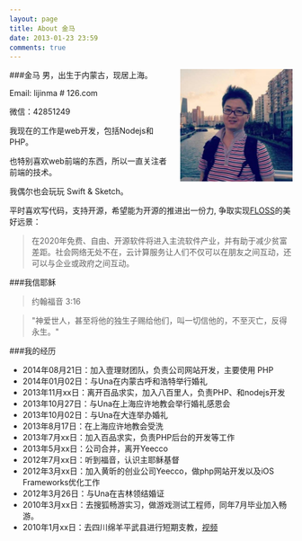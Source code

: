 ```yaml
---
layout: page
title: About 金马
date: 2013-01-23 23:59
comments: true
---
```


<img src="../images/post/touxiang.jpeg" alt="金马" target="_blank" style="float:right;width:200px;margin-left:20px;"  />

###金马
男，出生于内蒙古，现居上海。

Email: lijinma # 126.com

微信：42851249

我现在的工作是web开发，包括Nodejs和PHP。

也特别喜欢web前端的东西，所以一直关注者前端的技术。

我偶尔也会玩玩 Swift & Sketch。



平时喜欢写代码，支持开源，希望能为开源的推进出一份力, 争取实现[FLOSS](http://baike.baidu.com/view/1483082.htm)的美好远景：
>在2020年免费、自由、开源软件将进入主流软件产业，并有助于减少贫富差距。社会网络无处不在，云计算服务让人们不仅可以在朋友之间互动，还可以与企业或政府之间互动。

###我信耶稣

>约翰福音 3:16

>"神爱世人，甚至将他的独生子赐给他们，叫一切信他的，不至灭亡，反得永生。"


###我的经历
*  2014年08月21日：加入壹理财团队，负责公司网站开发，主要使用 PHP
*  2014年01月02日：与Una在内蒙古呼和浩特举行婚礼
*  2013年11月xx日：离开百品求实，加入八百里人，负责PHP、和nodejs开发
*  2013年10月27日：与Una在上海应许地教会举行婚礼感恩会
*  2013年10月02日：与Una在大连举办婚礼
*  2013年8月17日：在上海应许地教会受洗
*  2013年7月xx日：加入百品求实，负责PHP后台的开发等工作
*  2013年5月xx日：公司合并，离开Yeecco
*  2012年7月xx日：听到福音，认识主耶稣基督
*  2012年3月xx日：加入黄昕的创业公司Yeecco，做php网站开发以及iOS Frameworks优化工作
*  2012年3月26日：与Una在吉林领结婚证
*  2010年3月xx日：去搜狐畅游实习，做游戏测试工程师，同年7月毕业加入畅游。
*  2010年1月xx日：去四川绵羊平武县进行短期支教，[视频](http://v.youku.com/v_show/id_XMTYyOTQ2ODI4.html)




